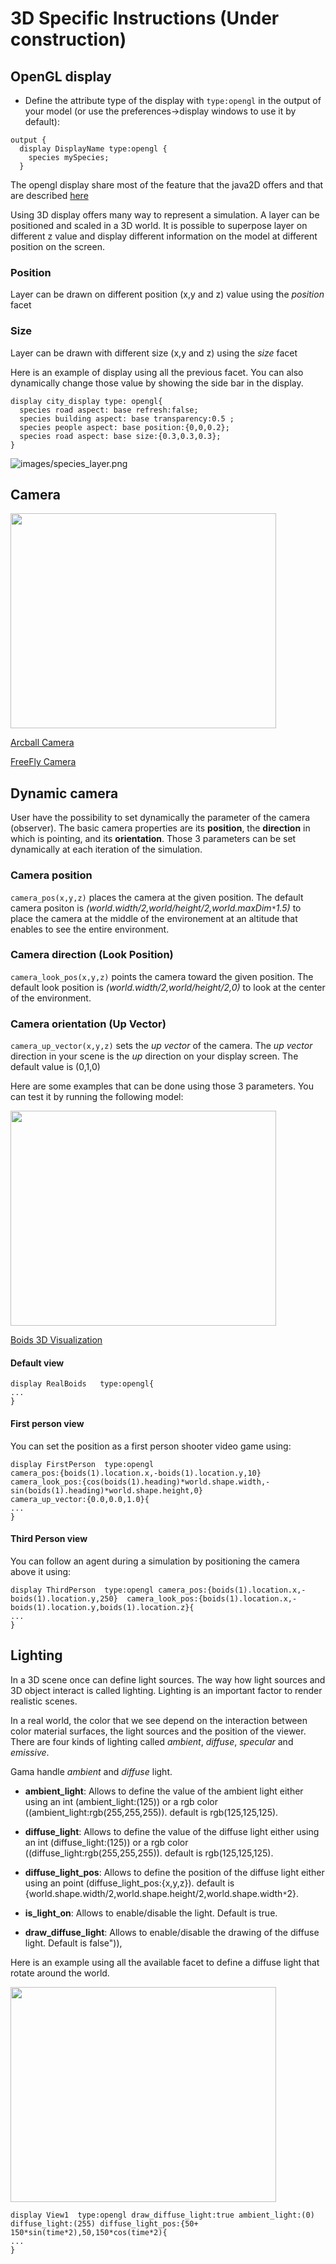 # 3D Specific Instructions (Under construction)








## OpenGL display

  * Define the attribute type of the display with `type:opengl` in the output of your model (or use the preferences->display windows to use it by default):
```
output {
  display DisplayName type:opengl {
    species mySpecies;
  }
```

The opengl display share most of the feature that the java2D offers and that are described [here](G__DefiningDisplays)

Using 3D display offers many way to represent a simulation. A layer can be positioned and scaled in a 3D world. It is possible to superpose layer on different z value and display different information on the model at different position on the screen.

### Position
Layer can be drawn on different position (x,y and z)  value using the _position_ facet
### Size
Layer can be drawn with different size (x,y and z) using the _size_ facet

Here is an example of display using all the previous facet. You can also dynamically change those value by showing the side bar in the display.

```
display city_display type: opengl{
  species road aspect: base refresh:false;
  species building aspect: base transparency:0.5 ;
  species people aspect: base position:{0,0,0.2};
  species road aspect: base size:{0.3,0.3,0.3};
}
```

![images/species_layer.png](images/species_layer.png)








## Camera

<a href='http://www.youtube.com/watch?feature=player_embedded&v=rMIVQlul1Ag' target='_blank'><img src='http://img.youtube.com/vi/rMIVQlul1Ag/0.jpg' width='425' height=344 /></a>

[Arcball Camera](G__ArcBallCamera)

[FreeFly Camera](G__FreeFlyCamera)


## Dynamic camera

User have the possibility to set dynamically the parameter of the camera (observer). The basic camera properties are its **position**, the **direction** in which is pointing, and its **orientation**. Those 3 parameters can be set dynamically at each iteration of the simulation.

### Camera position
`camera_pos(x,y,z)` places the camera at the given position.
The default camera positon is _(world.width/2,world/height/2,world.maxDim`*`1.5)_ to place the camera at the middle of the environement at an altitude that enables to see the entire environment.

### Camera direction (Look Position)
`camera_look_pos(x,y,z)` points the camera toward the given position.  The default look position is _(world.width/2,world/height/2,0)_ to look at the center of the environment.

### Camera orientation (Up Vector)
`camera_up_vector(x,y,z)` sets the _up vector_ of the camera.
The _up vector_ direction in your scene is the _up_ direction on your display screen.
The default value is (0,1,0)

Here are some examples that can be done using those 3 parameters. You can test it by running the following model:


<a href='http://www.youtube.com/watch?feature=player_embedded&v=lQVGD8aDKZY' target='_blank'><img src='http://img.youtube.com/vi/lQVGD8aDKZY/0.jpg' width='425' height=344 /></a>

[Boids 3D Visualization](https://code.google.com/p/gama-platform/source/browse/branches/GAMA_CURRENT/msi.gama.models/models/Features/3D%20Visualization/Toy%20Models/Boids%20(3D%20Visualization).gaml)

#### Default view
```
display RealBoids   type:opengl{
...		
}
```

#### First person view
You can set the position as a first person shooter video game using:
```
display FirstPerson  type:opengl 
camera_pos:{boids(1).location.x,-boids(1).location.y,10} 
camera_look_pos:{cos(boids(1).heading)*world.shape.width,-sin(boids(1).heading)*world.shape.height,0} 
camera_up_vector:{0.0,0.0,1.0}{
...
}
```

#### Third Person view
You can follow an agent during a simulation by positioning the camera above it using:

```
display ThirdPerson  type:opengl camera_pos:{boids(1).location.x,-boids(1).location.y,250}  camera_look_pos:{boids(1).location.x,-boids(1).location.y,boids(1).location.z}{
...
} 
```






## Lighting

In a 3D scene once can define light sources. The way how light sources and 3D object interact is called lighting. Lighting is an important factor to render realistic scenes.

In a real world, the color that we see depend on the interaction between color material surfaces, the light sources and the position of the viewer. There are four kinds of lighting called _ambient_, _diffuse_, _specular_ and _emissive_.

Gama handle _ambient_ and _diffuse_ light.




  * **ambient\_light**: Allows to define the value of the ambient light either using an int (ambient\_light:(125)) or a rgb color ((ambient\_light:rgb(255,255,255)). default is rgb(125,125,125).

  * **diffuse\_light**: Allows to define the value of the diffuse light either using an int (diffuse\_light:(125)) or a rgb color ((diffuse\_light:rgb(255,255,255)). default is rgb(125,125,125).

  * **diffuse\_light\_pos**: Allows to define the position of the diffuse light either using an point (diffuse\_light\_pos:{x,y,z}). default is {world.shape.width/2,world.shape.height/2,world.shape.width`*`2}.


  * **is\_light\_on**: Allows to enable/disable the light. Default is true.


  * **draw\_diffuse\_light**: Allows to enable/disable the drawing of the diffuse light. Default is false")),


Here is an example using all the available facet to define a diffuse light that rotate around the world.

<a href='http://www.youtube.com/watch?feature=player_embedded&v=op56elmEEYs' target='_blank'><img src='http://img.youtube.com/vi/op56elmEEYs/0.jpg' width='425' height=344 /></a>

```
display View1  type:opengl draw_diffuse_light:true ambient_light:(0) diffuse_light:(255) diffuse_light_pos:{50+ 150*sin(time*2),50,150*cos(time*2){
...
}
```




